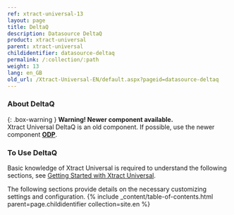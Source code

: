 ```yaml
---
ref: xtract-universal-13
layout: page
title: DeltaQ
description: Datasource DeltaQ
product: xtract-universal
parent: xtract-universal
childidentifier: datasource-deltaq
permalink: /:collection/:path
weight: 13
lang: en_GB
old_url: /Xtract-Universal-EN/default.aspx?pageid=datasource-deltaq
---
```

### About DeltaQ

{: .box-warning } 
**Warning! Newer component available.**<br>
Xtract Universal DeltaQ is an old component. If possible, use the newer component **[ODP](../odp)**.

### To Use DeltaQ
Basic knowledge of Xtract Universal is required to understand the following sections, see [Getting Started with Xtract Universal](../getting-started).

The following sections provide details on the necessary customizing settings and configuration.
{% include _content/table-of-contents.html parent=page.childidentifier collection=site.en %}

